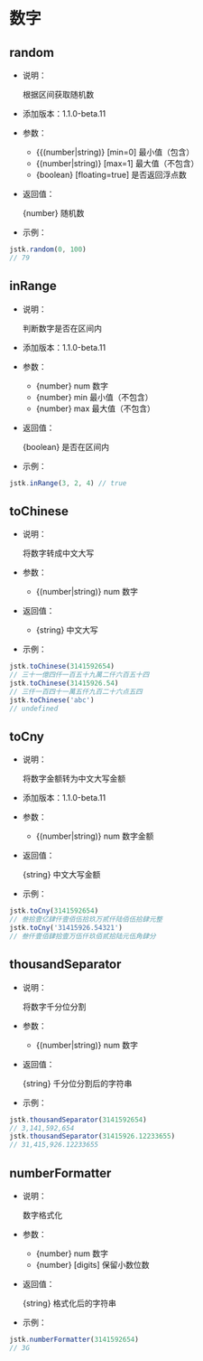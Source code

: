 # 数字

## random

- 说明：

  根据区间获取随机数

- 添加版本：1.1.0-beta.11

- 参数：

    - {{(number|string)} [min=0] 最小值（包含）
    - {(number|string)} [max=1] 最大值（不包含）
    - {boolean} [floating=true] 是否返回浮点数

- 返回值：

  {number} 随机数

- 示例：

```js
jstk.random(0, 100)
// 79
```

## inRange

- 说明：

  判断数字是否在区间内

- 添加版本：1.1.0-beta.11

- 参数：

    - {number} num 数字
    - {number} min 最小值（不包含）
    - {number} max 最大值（不包含）

- 返回值：

  {boolean} 是否在区间内

- 示例：

```js
jstk.inRange(3, 2, 4) // true
```

## toChinese

- 说明：

  将数字转成中文大写

- 参数：

    - {(number|string)} num 数字

- 返回值：

    - {string} 中文大写

- 示例：

```js
jstk.toChinese(3141592654)
// 三十一億四仟一百五十九萬二仟六百五十四 
jstk.toChinese(31415926.54)
// 三仟一百四十一萬五仟九百二十六点五四 
jstk.toChinese('abc')
// undefined
```

## toCny

- 说明：

	将数字金额转为中文大写金额

- 添加版本：1.1.0-beta.11

- 参数：

    - {(number|string)} num 数字金额

- 返回值：

  {string} 中文大写金额

- 示例：

```js
jstk.toCny(3141592654)
// 叁拾壹亿肆仟壹佰伍拾玖万贰仟陆佰伍拾肆元整
jstk.toCny('31415926.54321')
// 叁仟壹佰肆拾壹万伍仟玖佰贰拾陆元伍角肆分
```

## thousandSeparator

- 说明：

	将数字千分位分割

- 参数：

    - {(number|string)} num 数字

- 返回值：

  {string} 千分位分割后的字符串

- 示例：

```js
jstk.thousandSeparator(3141592654)
// 3,141,592,654
jstk.thousandSeparator(31415926.12233655)
// 31,415,926.12233655
```

## numberFormatter

- 说明：

	数字格式化

- 参数：

    - {number} num 数字
    - {number} [digits] 保留小数位数

- 返回值：

  {string} 格式化后的字符串

- 示例：

```js
jstk.numberFormatter(3141592654)
// 3G
```



